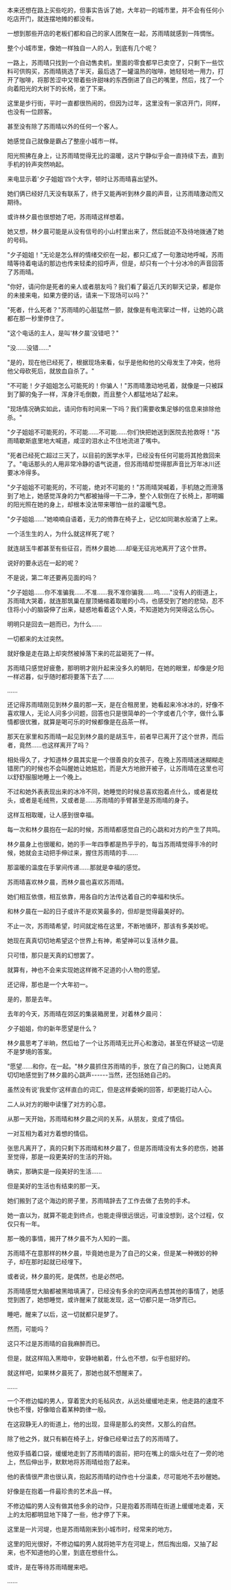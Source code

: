 <link rel="stylesheet" href="../../styles/text.css" />

本来还想在路上买些吃的，但事实告诉了她，大年初一的城市里，并不会有任何小吃店开门，就连摆地摊的都没有。

一想到那些开店的老板们都和自己的家人团聚在一起，苏雨晴就感到一阵惆怅。

整个小城市里，像她一样独自一人的人，到底有几个呢？

一路上，苏雨晴只找到一个自动售卖机，里面的零食都早已卖空了，只剩下一些饮料可供购买，苏雨晴挑选了半天，最后选了一罐温热的咖啡，她轻轻地一用力，打开了咖啡，将那苦涩中又带着些许甜味的东西倒进了自己的嘴里，然后，找了一个向着阳光的大树下的长椅，坐了下来。

这里是步行街，平时一直都很热闹的，但因为过年，这里没有一家店开门，同样，也没有一位顾客。

甚至没有除了苏雨晴以外的任何一个客人。

她感觉自己就像是霸占了整座小城市一样。

阳光照拂在身上，让苏雨晴觉得无比的温暖，这片宁静似乎会一直持续下去，直到手机的铃声突然响起。

来电显示着'夕子姐姐'四个大字，顿时让苏雨晴喜出望外。

她们俩已经好几天没有联系了，终于又能再听到林夕晨的声音，让苏雨晴激动而又期待。

或许林夕晨也很想她了吧，苏雨晴这样想着。

她又想，林夕晨可能是从没有信号的小山村里出来了，然后就迫不及待地拨通了她的号码。

"夕子姐姐！"无论是怎么样的情绪交织在一起，都只汇成了一句激动地呼喊，苏雨晴等待着电话的那边也传来轻柔的招呼声，但是，却只有一个十分冰冷的声音回答了苏雨晴。

"你好，请问你是死者的亲人或者朋友吗？我们看了最近几天的聊天记录，都是你的未接来电，如果方便的话，请来一下现场可以吗？"

"死者，什么死者？"苏雨晴的心脏猛然一颤，就像是有电流窜过一样，让她的心跳都在那一秒里停住了。

"这个电话的主人，是叫'林夕晨'没错吧？"

"没......没错......"

"是的，现在他已经死了，根据现场来看，似乎是他和他的父母发生了冲突，他将他父母砍死后，就放血自杀了。"

"不可能！夕子姐姐怎么可能死的！你骗人！"苏雨晴激动地吼着，就像是一只被踩到了脚的兔子一样，浑身汗毛倒数，而且整个人都猛地站了起来。

"现场情况确实如此，请问你有时间来一下吗？我们需要收集足够的信息来排除他杀。"

"夕子姐姐不可能死的，不可能......不可能......你们快把她送到医院去抢救呀！"苏雨晴歇斯底里地大喊道，咸涩的泪水止不住地流进了嘴中。

"死者已经死亡超过三天了，以目前的医学水平，已经没有任何可能将其抢救回来了。"电话那头的人用非常冷静的语气说道，但苏雨晴却觉得那声音比万年冰川还要冰冷得多。

"夕子姐姐不可能死的，不可能，绝对不可能的！"苏雨晴哭喊着，手机随之而滑落到了地上，她感觉浑身的力气都被抽得一干二净，整个人软倒在了长椅上，那明媚的阳光照在她的身上，却根本没法带来哪怕一丝的温暖气息。

"夕子姐姐......"她喃喃自语着，无力的倚靠在椅子上，记忆如同潮水般涌了上来。

一个活生生的人，为什么就这样死了呢？

就连胡玉牛都甚至有些征召，而林夕晨她......却毫无征兆地离开了这个世界。

说好的要永远在一起的呢？

不是说，第二年还要再见面的吗？

"夕子姐姐......你不准骗我......不准......我不准你骗我......呜......"没有人的街道上，苏雨晴大哭着，就连那筑巢在屋顶蜷缩着取暖的小鸟，也感受到了她的悲恸，忍不住将小小的脑袋伸了出来，疑惑地看着这个人类，不知道她为何哭得这么伤心。

明明只是回去一趟而已，为什么......

一切都来的太过突然。

就好像是走在路上却突然被掉落下来的花盆砸死了一样。

苏雨晴只感觉好疲惫，那明明才刚升起来没多久的朝阳，在她的眼里，却像是夕阳一样迟暮，似乎随时都将要落下去了......

......

还记得苏雨晴刚见到林夕晨的那一天，是在合租房里，她看起来冷冰冰的，好像不喜欢理人，无论人问多少问题，回答也只是很简单的一个字或者几个字，做什么事情都很优雅，就算是喝可乐的时候都像是在品茶一样。

那天在家里和苏雨晴一起见到林夕晨的是胡玉牛，前者早已离开了这个世界，而后者，竟然......也这样离开了吗？

相处得久了，才知道林夕晨其实是一个很善良的女孩子，在晚上苏雨晴迷迷糊糊走错房门的时候也不会叫醒她让她尴尬，而是大方地掀开被子，让苏雨晴在这里也可以舒舒服服地睡上一个晚上。

不过和她外表表现出来的冰冷不同，她睡觉的时候总喜欢抱着点什么，或者是枕头，或者是毛绒熊，又或者是......苏雨晴的手臂甚至是苏雨晴的身子。

这样互相取暖，让人感到很幸福。

每一次和林夕晨抱在一起的时候，苏雨晴都感觉自己的心跳和对方的产生了共鸣。

林夕晨身上也很暖和，她的手一年四季都是热乎乎的，每当苏雨晴觉得手冷的时候，她就会主动把手伸过来，握住苏雨晴的手......

那温暖的温度在手掌间传递......那就是幸福的感觉。

苏雨晴喜欢林夕晨，而林夕晨也喜欢苏雨晴。

她们相互依偎，相互依靠，用各自的方法传达着自己的幸福和快乐。

和林夕晨在一起的日子或许不是欢笑最多的，但却是觉得最美好的。

不止一次，苏雨晴希望，时间就定格在这里，不断地循环，那该有多美妙呢。

她现在真真切切地希望这个世界上有神，希望神可以复活林夕晨。

只可惜，那只是天真的幻想罢了。

就算有，神也不会来实现她这样微不足道的小人物的愿望。

还记得，那也是一个大年初一。

是的，那是去年。

去年的今天，苏雨晴在郊区的集装箱房里，对着林夕晨问：

夕子姐姐，你的新年愿望是什么？

林夕晨思考了半晌，然后给了一个让苏雨晴无比开心和激动，甚至在怀疑这一切是不是梦境的答案。

"愿望......和你，在一起。"林夕晨抓住苏雨晴的手，放在了自己的胸口，让她真真切切地感觉到了林夕晨的心跳声------当然，还包括她自己的。

虽然没有说'我爱你'这样直白的词汇，但是这样委婉的回答，却更能打动人心。

二人从对方的眼中读懂了对方的心意。

从那一天开始，苏雨晴和林夕晨之间的关系，从朋友，变成了情侣。

一对互相为着对方着想的情侣。

张思凡离开了，真的只剩下苏雨晴和林夕晨了，但是苏雨晴没有太多的悲伤，她甚至觉得，那是一段更美好的生活的开始。

确实，那确实是一段美好的生活......

但是美好的生活也有结束的那一天。

她们搬到了这个海边的房子里，苏雨晴辞去了工作去做了去势的手术。

她一直以为，就算不能走到终点，也能走得很远很远，可谁没想到，这个过程，仅仅只有一年。

那一晚的事情，揭开了林夕晨不为人知的一面。

苏雨晴不在意那样的林夕晨，毕竟她也是为了自己的父亲，但是某一种微妙的种子，却在那时起就已经埋下。

或者说，林夕晨的死，是偶然，也是必然吧。

苏雨晴感觉大脑都被黑暗填满了，已经没有多余的空间再去想其他的事情了，她感觉到困了，她想睡觉，或许醒来了就能发现，这一切都只是一场梦而已。

睡吧，醒来了以后，这一切就都只是梦了。

然而，可能吗？

这只不过是苏雨晴的自我麻醉而已。

但是，就这样陷入黑暗中，安静地躺着，什么也不想，似乎也挺好的。

就这样吧，如果林夕晨死了，那她也就不想醒来了。

......

一个不修边幅的男人，穿着宽大的毛毡风衣，从远处缓缓地走来，他走路的速度不快也不慢，好像暗合着某种韵律一般。

在这寂静无人的街道上，他的出现，显得是那么的突然，又那么的自然。

除了他之外，就只有躺在椅子上，好像已经晕过去了的苏雨晴了。

他双手插着口袋，缓缓地走到了苏雨晴的面前，把叼在嘴上的烟头吐在了一旁的地上，然后伸出手，默默地将苏雨晴给抱了起来。

他的表情很严肃也很认真，抱起苏雨晴的动作也十分温柔，尽可能地不去吵醒她。

好像是在抱着一件最珍贵的艺术品一样。

不修边幅的男人没有做其他多余的动作，只是抱着苏雨晴在街道上缓缓地走着，天上的太阳都明显地下降了一些，他才停了下来。

这里是一片河堤，也是苏雨晴刚来到小城市时，经常来的地方。

这里的阳光很好，不修边幅的男人就将她平方在河堤上，然后掏出烟，又抽了起来，也不知道他的心里，到底在想些什么。

或许，是在等待苏雨晴醒来吧。

......
